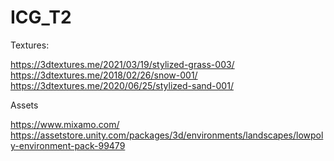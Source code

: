 # ICG_T2


Textures:

https://3dtextures.me/2021/03/19/stylized-grass-003/
https://3dtextures.me/2018/02/26/snow-001/
https://3dtextures.me/2020/06/25/stylized-sand-001/

Assets

https://www.mixamo.com/
https://assetstore.unity.com/packages/3d/environments/landscapes/lowpoly-environment-pack-99479

